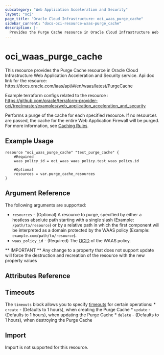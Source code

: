 ```yaml
---
subcategory: "Web Application Acceleration and Security"
layout: "oci"
page_title: "Oracle Cloud Infrastructure: oci_waas_purge_cache"
sidebar_current: "docs-oci-resource-waas-purge_cache"
description: |-
  Provides the Purge Cache resource in Oracle Cloud Infrastructure Web Application Acceleration and Security service
---
```


# oci_waas_purge_cache
This resource provides the Purge Cache resource in Oracle Cloud Infrastructure Web Application Acceleration and Security service.
Api doc link for the resource: https://docs.oracle.com/iaas/api/#/en/waas/latest/PurgeCache

Example terraform configs related to the resource : https://github.com/oracle/terraform-provider-oci/tree/master/examples/web_application_acceleration_and_security

Performs a purge of the cache for each specified resource. If no resources are passed, the cache for the entire Web Application Firewall will be purged.
For more information, see [Caching Rules](https://docs.cloud.oracle.com/iaas/Content/WAF/Tasks/cachingrules.htm#purge).

## Example Usage

```hcl
resource "oci_waas_purge_cache" "test_purge_cache" {
	#Required
	waas_policy_id = oci_waas_waas_policy.test_waas_policy.id

	#Optional
	resources = var.purge_cache_resources
}
```

## Argument Reference

The following arguments are supported:

* `resources` - (Optional) A resource to purge, specified by either a hostless absolute path starting with a single slash (Example: `/path/to/resource`) or by a relative path in which the first component will be interpreted as a domain protected by the WAAS policy (Example: `example.com/path/to/resource`).
* `waas_policy_id` - (Required) The [OCID](https://docs.cloud.oracle.com/iaas/Content/General/Concepts/identifiers.htm) of the WAAS policy.


** IMPORTANT **
Any change to a property that does not support update will force the destruction and recreation of the resource with the new property values

## Attributes Reference

## Timeouts

The `timeouts` block allows you to specify [timeouts](https://registry.terraform.io/providers/oracle/oci/latest/docs/guides/changing_timeouts) for certain operations:
	* `create` - (Defaults to 1 hours), when creating the Purge Cache
	* `update` - (Defaults to 1 hours), when updating the Purge Cache
	* `delete` - (Defaults to 1 hours), when destroying the Purge Cache

## Import

Import is not supported for this resource.

